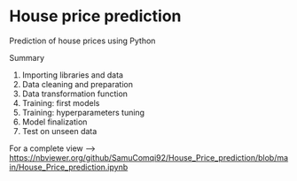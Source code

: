 # House price prediction

Prediction of house prices using Python

Summary

1. Importing libraries and data
2. Data cleaning and preparation
3. Data transformation function
4. Training: first models
5. Training: hyperparameters tuning
6. Model finalization
7. Test on unseen data

For a complete view --> https://nbviewer.org/github/SamuComqi92/House_Price_prediction/blob/main/House_Price_prediction.ipynb
